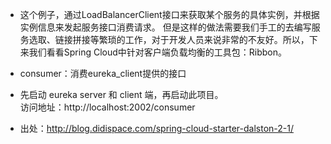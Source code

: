 * 这个例子，通过LoadBalancerClient接口来获取某个服务的具体实例，并根据实例信息来发起服务接口消费请求。
但是这样的做法需要我们手工的去编写服务选取、链接拼接等繁琐的工作，对于开发人员来说非常的不友好。所以，下来我们看看Spring Cloud中针对客户端负载均衡的工具包：Ribbon。

* consumer：消费eureka_client提供的接口

* 先启动 eureka server 和 client 端，再启动此项目。  
访问地址：http://localhost:2002/consumer  

* 出处：http://blog.didispace.com/spring-cloud-starter-dalston-2-1/